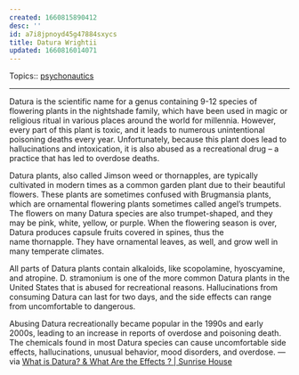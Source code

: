 ```yaml
---
created: 1660815890412
desc: ''
id: a7i8jpnoyd45g47884sxycs
title: Datura Wrightii
updated: 1660816014071
---
```

   
Topics::  [psychonautics](../topics/psychonautics.md)   
   
   
---   
   
Datura is the scientific name for a genus containing 9-12 species of flowering plants in the nightshade family, which have been used in magic or religious ritual in various places around the world for millennia. However, every part of this plant is toxic, and it leads to numerous unintentional poisoning deaths every year. Unfortunately, because this plant does lead to hallucinations and intoxication, it is also abused as a recreational drug – a practice that has led to overdose deaths.   
   
Datura plants, also called Jimson weed or thornapples, are typically cultivated in modern times as a common garden plant due to their beautiful flowers. These plants are sometimes confused with Brugmansia plants, which are ornamental flowering plants sometimes called angel’s trumpets. The flowers on many Datura species are also trumpet-shaped, and they may be pink, white, yellow, or purple. When the flowering season is over, Datura produces capsule fruits covered in spines, thus the name thornapple. They have ornamental leaves, as well, and grow well in many temperate climates.   
   
All parts of Datura plants contain alkaloids, like scopolamine, hyoscyamine, and atropine. D. stramonium is one of the more common Datura plants in the United States that is abused for recreational reasons. Hallucinations from consuming Datura can last for two days, and the side effects can range from uncomfortable to dangerous.   
   
Abusing Datura recreationally became popular in the 1990s and early 2000s, leading to an increase in reports of overdose and poisoning death. The chemicals found in most Datura species can cause uncomfortable side effects, hallucinations, unusual behavior, mood disorders, and overdose. — via [What is Datura? & What Are the Effects ? | Sunrise House](https://sunrisehouse.com/herbal-drugs/datura/)